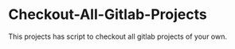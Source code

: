 # Checkout-All-Gitlab-Projects

This projects has script to checkout all gitlab projects of your own.
